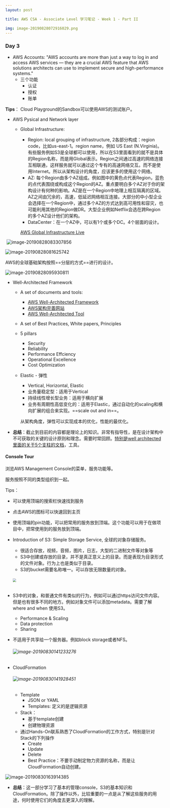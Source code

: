 ```yaml
---
layout: post

title: AWS CSA - Associate Level 学习笔记 - Week 1 - Part II

img: image-20190828072916029.png
---
```


### Day 3

- AWS Accounts: "AWS accounts are more than just a way to log in and access AWS services — they are a crucial AWS feature that AWS solutions architects can use to implement secure and high-performance systems."
  - 三个功能
    - 认证
    - 授权
    - 账单

**Tips**： Cloud Playground的Sandbox可以使用AWS的测试账户。



- AWS Pysical and Network layer

  - Global Infrastructure: 

    - Region: local grouping of infrastructure, 2各部分构成：region code，比如us-east-1。region name，例如 US East (N.Virginia)。有些服务例如S3是全球都可以使用，所以在S3里面看到的就不是具体的Region名称，而是用Global表示。Region之间通过高速的网络连接互相联通，这样服务就可以通过这个专有的高速网络交互。而不是使用Internet。所以从架构设计的角度，应该更多的使用这个网络。
    - AZ: 每个Region由多个AZ组成。例如图中的黄色点代表Region，蓝色的点代表围绕或构成这个Region的AZ。重点要明白多个AZ对于你的架构设计有何种的影响。AZ是在一个Region中地理上相互隔离的区域。AZ之间由冗余的，高速，低延迟网络相互连接。大部分的中小型企业会选择在一个Region中，通过多个AZ的方式达到高可用性和容灾，也可能利用其他的Region做DR。大型企业例如Netflix会选在跨Region的多个AZ设计他们的架构。
    - DataCenter：在一个AZ中，可以有1个或多个DC。4个层面的设计。

    [AWS Global Infrastructure Live](https://www.infrastructure.aws)

​				![image-20190828083307856](../assets/img/image-20190828083307856.png)



![image-20190828081625742](../assets/img/image-20190828081625742.png)

AWS的全球基础架构按照==分层的方式==进行的设计。

![image-20190828095930811](../assets/img/image-20190828095930811.png)



- Well-Architected Framework

  - A set of documents and tools: 

    - [AWS Well-Architected Framework](https://d1.awsstatic.com/whitepapers/architecture/AWS_Well-Architected_Framework.pdf)
    - [AWS架构完善网站](https://aws.amazon.com/cn/architecture/well-architected/)
    - [AWS Well-Architected Tool](https://aws.amazon.com/cn/well-architected-tool/)

  - A set of Best Practices, White papers, Principles

  - 5 pillars

    - Security
    - Reliability
    - Performance Effciency
    - Operational Excellence
    - Cost Optimization

  - Elastic - 弹性

    - Vertical, Horizontal, Elastic
    - 业务量稳定型：适用于Vertical
    - 持续线性增长型业务：适用于横向扩展
    - 业务有周期性高低变化的：适用于Elastic，通过自动化的scaling和横向扩展的组合来实现。==scale out and in==。

    从架构角度，弹性可以实现成本的优化，性能的最优化。

- **总结**：截止到目前的内容都是理论上的知识。非常有指导性，是在设计架构中不可获取的关键的设计原则和理念。需要时常回顾。<u>特别是well architected里面的关于5个支柱的文档</u>，工具。

#### Console Tour

浏览AWS Management Console的菜单，服务功能等。

服务按照不同的类型组织到一起。

Tips：

- 可以使用顶端的搜索栏快速找到服务
- 点击AWS的图标可以快速回到主页
- 使用顶端的pin功能，可以把常用的服务放到顶端。这个功能可以用于在做项目中，把常使用到的服务放到顶端。



- Introduction of S3: Simple Storage Service, 全球的对象存储服务。

  - 很适合存放，视频，音频，图片，日志，大型的二进制文件等对象等
  - S3中创建或存放的目录，并不是真正意义上的目录。而是表现为目录形式的文件对象。行为上也是类似于目录。
  - S3的bucket需要名称唯一。可以存放无限数量的对象。

  ###### <img src=../assets/img/image-20190829143946286.png style="zoom:65%"/>



- S3中的对象，和普通文件有类似的行为，例如可以通过https访问文件内容。但是也有很多不同的地方。例如对象文件可以添加metadata。需要了解where and when 使用S3。

  - Performance & Scaling
  - Data protection
  - Sharing

- 不适用于共享给一个服务器。例如block storage或者NFS。

  ###### ![image-20190830141233276](../assets/img/image-20190830141233276.png)



- CloudFormation

  ###### ![image-20190830141928451](../assets/img/image-20190830141928451.png)

  - Template
    - JSON or YAML
    - Templates: 定义的是逻辑资源
  - Stack：
    - 基于template创建
    - 创建物理资源
  - 通过Hands-On联系熟悉了CloudFormation的工作方式，特别是针对Stack的下列操作
    - Create
    - Update
    - Delete
    - Best Practice：不要手动制定物力资源的名称，而是让CloudFormation自动创建。

![image-20190830163914385](../assets/img/image-20190830163914385.png)



- **总结**：这一部分学习了基本的管理console，S3的基本知识和CloudFormation。除了操作以外，比较重要的一点是从了解这些服务的用途，何时使用它们的角度去更深入的理解。